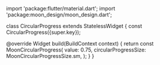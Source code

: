 import 'package:flutter/material.dart';
import 'package:moon_design/moon_design.dart';

class CircularProgress extends StatelessWidget {
  const CircularProgress({super.key});

  @override
  Widget build(BuildContext context) {
    return const MoonCircularProgress(
      value: 0.75,
      circularProgressSize: MoonCircularProgressSize.sm,
    );
  }
}

